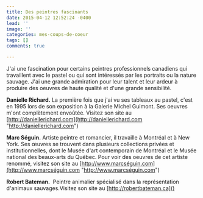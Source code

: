 ```yaml
---
title: Des peintres fascinants
date: 2015-04-12 12:52:24 -0400
lead: ''
image: ''
categories: mes-coups-de-coeur
tags: []
comments: true

---
```

J'ai une fascination pour certains peintres professionnels canadiens qui travaillent avec le pastel ou qui sont intéressés par les portraits ou la nature sauvage. J'ai une grande admiration pour leur talent et leur ardeur à produire des oeuvres de haute qualité et d'une grande sensibilité.

**Danielle Richard.** La première fois que j'ai vu ses tableaux au pastel, c'est en 1995 lors de son exposition à la Galerie Michel Guimont. Ses oeuvres m'ont complètement envoûtée. Visitez son site au [http://daniellerichard.com](http://daniellerichard.com "http://daniellerichard.com")

**Marc Séguin.** Artiste peintre et romancier, il travaille à Montréal et à New York. Ses œuvres se trouvent dans plusieurs collections privées et institutionnelles, dont le Musée d'art contemporain de Montréal et le Musée national des beaux-arts du Québec. Pour voir des oeuvres de cet artiste renommé, visitez son site au [http://www.marcséguin.com](http://www.marcséguin.com "http://www.marcséguin.com")

**Robert Bateman.**  Peintre animalier spécialisé dans la représentation d'animaux sauvages.Visitez son site au [http://robertbateman.ca]()